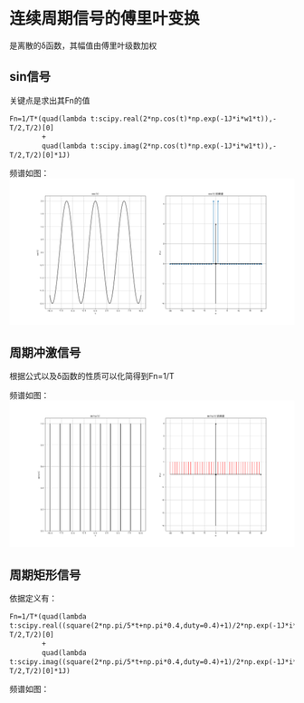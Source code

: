 # 连续周期信号的傅里叶变换
  是离散的δ函数，其幅值由傅里叶级数加权
## sin信号
  关键点是求出其Fn的值
  
    Fn=1/T*(quad(lambda t:scipy.real(2*np.cos(t)*np.exp(-1J*i*w1*t)),-T/2,T/2)[0]
            +
            quad(lambda t:scipy.imag(2*np.cos(t)*np.exp(-1J*i*w1*t)),-T/2,T/2)[0]*1J)
  
  频谱如图：![](https://raw.githubusercontent.com/bonbon-killer/signal-processing/main/sin%E4%BF%A1%E5%8F%B7%E7%9A%84FT.png)
## 周期冲激信号
  根据公式以及δ函数的性质可以化简得到Fn=1/T

  频谱如图：![](https://raw.githubusercontent.com/bonbon-killer/signal-processing/main/%E5%91%A8%E6%9C%9F%E5%86%B2%E6%BF%80%E4%BF%A1%E5%8F%B7%E7%9A%84FT.png)
## 周期矩形信号
  依据定义有：
    
    Fn=1/T*(quad(lambda t:scipy.real((square(2*np.pi/5*t+np.pi*0.4,duty=0.4)+1)/2*np.exp(-1J*i*w1*t)),-T/2,T/2)[0]
            +
            quad(lambda t:scipy.imag((square(2*np.pi/5*t+np.pi*0.4,duty=0.4)+1)/2*np.exp(-1J*i*w1*t)),-T/2,T/2)[0]*1J)
            
  频谱如图：
